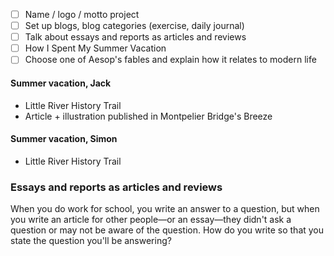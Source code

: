 * [ ] Name / logo / motto project
* [ ] Set up blogs, blog categories (exercise, daily journal)
* [ ] Talk about essays and reports as articles and reviews
* [ ] How I Spent My Summer Vacation
* [ ] Choose one of Aesop's fables and explain how it relates to modern life

#### Summer vacation, Jack

* Little River History Trail
* Article + illustration published in Montpelier Bridge's Breeze

#### Summer vacation, Simon

* Little River History Trail

### Essays and reports as articles and reviews

When you do work for school, you write an answer to a question, but when you write an article for other people—or an essay—they didn't ask a question or may not be aware of the question. How do you write so that you state the question you'll be answering?
